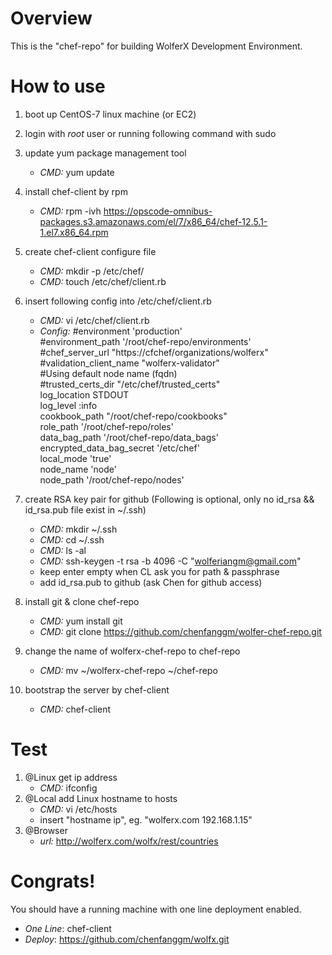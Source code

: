 Overview
========

This is the "chef-repo" for building WolferX Development Environment.

How to use
==========

1. boot up CentOS-7 linux machine (or EC2)
2. login with *root* user or running following command with sudo
3. update yum package management tool
	- *CMD:* yum update
4. install chef-client by rpm
	- *CMD:* rpm -ivh https://opscode-omnibus-packages.s3.amazonaws.com/el/7/x86_64/chef-12.5.1-1.el7.x86_64.rpm
5. create chef-client configure file
	- *CMD:* mkdir -p /etc/chef/
	- *CMD:* touch /etc/chef/client.rb
6. insert following config into /etc/chef/client.rb
	- *CMD:* vi /etc/chef/client.rb
	- *Config:*
	#environment 'production' <br/>
	#environment_path '/root/chef-repo/environments' <br/>
	#chef_server_url  "https://cfchef/organizations/wolferx" <br/>
	#validation_client_name "wolferx-validator" <br/>
	#Using default node name (fqdn) <br/>
	#trusted_certs_dir "/etc/chef/trusted_certs" <br/>
	log_location  STDOUT <br/>
	log_level :info <br/>
	cookbook_path  "/root/chef-repo/cookbooks" <br/>
	role_path '/root/chef-repo/roles' <br/>
	data_bag_path  '/root/chef-repo/data_bags' <br/>
	encrypted_data_bag_secret '/etc/chef' <br/>
	local_mode 'true' <br/>
	node_name 'node' <br/>
	node_path '/root/chef-repo/nodes' <br/>

7. create RSA key pair for github
	(Following is optional, only no id_rsa && id_rsa.pub file exist in ~/.ssh)
	- *CMD:* mkdir ~/.ssh
	- *CMD:* cd ~/.ssh
	- *CMD:* ls -al
	- *CMD:* ssh-keygen -t rsa -b 4096 -C "wolferiangm@gmail.com"
	- keep enter empty when CL ask you for path & passphrase
	- add id_rsa.pub to github (ask Chen for github access)

8. install git & clone chef-repo
	- *CMD:* yum install git
	- *CMD:* git clone https://github.com/chenfanggm/wolfer-chef-repo.git
9. change the name of wolferx-chef-repo to chef-repo
	- *CMD:* mv ~/wolferx-chef-repo ~/chef-repo
10. bootstrap the server by chef-client
	- *CMD:* chef-client

Test
====
1. @Linux get ip address
	- *CMD:* ifconfig
2. @Local add Linux hostname to hosts
	- *CMD:* vi /etc/hosts
	- insert "hostname ip", eg. "wolferx.com 192.168.1.15"
3. @Browser 
	- *url:* http://wolferx.com/wolfx/rest/countries


Congrats!
=========

You should have a running machine with one line deployment enabled.
- *One Line*: chef-client
- *Deploy*: https://github.com/chenfanggm/wolfx.git
